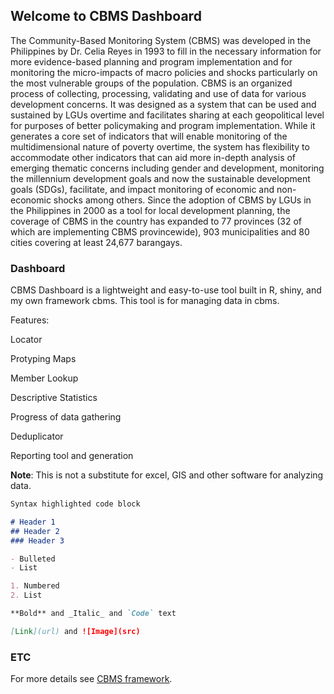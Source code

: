## Welcome to CBMS Dashboard

The Community-Based Monitoring System (CBMS) was developed in the Philippines by Dr. Celia Reyes in 1993 to fill in the necessary information for more evidence-based planning and program implementation and for monitoring the micro-impacts of macro policies and shocks particularly on the most vulnerable groups of the population. CBMS is an organized process of collecting, processing, validating and use of data for various development concerns. It was designed as a system that can be used and sustained by LGUs overtime and facilitates sharing at each geopolitical level for purposes of better policymaking and program implementation. While it generates a core set of indicators that will enable monitoring of the multidimensional nature of poverty overtime, the system has flexibility to accommodate other indicators that can aid more in-depth analysis of emerging thematic concerns including gender and development, monitoring the millennium development goals and now the sustainable development goals (SDGs), facilitate, and impact monitoring of economic and non-economic shocks among others. Since the adoption of CBMS by LGUs in the Philippines in 2000 as a tool for local development planning, the coverage of CBMS in the country has expanded to 77 provinces (32 of which are implementing CBMS provincewide), 903 municipalities and 80 cities covering at least 24,677 barangays.


### Dashboard

CBMS Dashboard is a lightweight and easy-to-use tool built in R, shiny, and my own framework cbms. This tool is for managing data in cbms.

Features:

Locator

Protyping Maps

Member Lookup

Descriptive Statistics

Progress of data gathering

Deduplicator

Reporting tool and generation

**Note**: This is not a substitute for excel, GIS and other software for analyzing data.

```markdown
Syntax highlighted code block

# Header 1
## Header 2
### Header 3

- Bulleted
- List

1. Numbered
2. List

**Bold** and _Italic_ and `Code` text

[Link](url) and ![Image](src)
```



### ETC

For more details see [CBMS framework]((https://github.com/rickrick100/cbms)).


